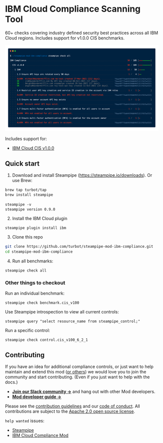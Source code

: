 # IBM Cloud Compliance Scanning Tool

60+ checks covering industry defined security best practices across all IBM Cloud regions. Includes support for v1.0.0 CIS benchmarks.

![image](https://raw.githubusercontent.com/turbot/steampipe-mod-ibm-compliance/main/docs/ibm_compliance_terminal.png)

Includes support for:
* [IBM Cloud CIS v1.0.0](https://hub.steampipe.io/mods/turbot/ibm_compliance/controls/benchmark.cis_v100)

## Quick start

1) Download and install Steampipe (https://steampipe.io/downloads). Or use Brew:

```shell
brew tap turbot/tap
brew install steampipe

steampipe -v
steampipe version 0.9.0
```

2) Install the IBM Cloud plugin

```shell
steampipe plugin install ibm
```

3) Clone this repo

```sh
git clone https://github.com/turbot/steampipe-mod-ibm-compliance.git
cd steampipe-mod-ibm-compliance
```

4) Run all benchmarks:

```shell
steampipe check all
```

### Other things to checkout

Run an individual benchmark:

```shell
steampipe check benchmark.cis_v100
```

Use Steampipe introspection to view all current controls:

```shell
steampipe query "select resource_name from steampipe_control;"
```

Run a specific control:

```shell
steampipe check control.cis_v100_6_2_1
```

## Contributing

If you have an idea for additional compliance controls, or just want to help maintain and extend this mod ([or others](https://github.com/topics/steampipe-mod)) we would love you to join the community and start contributing. (Even if you just want to help with the docs.)

- **[Join our Slack community →](https://join.slack.com/t/steampipe/shared_invite/zt-oij778tv-lYyRTWOTMQYBVAbtPSWs3g)** and hang out with other Mod developers.
- **[Mod developer guide →](https://steampipe.io/docs/using-steampipe/writing-controls)**

Please see the [contribution guidelines](https://github.com/turbot/steampipe/blob/main/CONTRIBUTING.md) and our [code of conduct](https://github.com/turbot/steampipe/blob/main/CODE_OF_CONDUCT.md). All contributions are subject to the [Apache 2.0 open source license](https://github.com/turbot/steampipe-mod-ibm-compliance/blob/main/LICENSE).

`help wanted` issues:

- [Steampipe](https://github.com/turbot/steampipe/labels/help%20wanted)
- [IBM Cloud Compliance Mod](https://github.com/turbot/steampipe-mod-ibm-compliance/labels/help%20wanted)